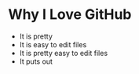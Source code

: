 # Why I Love GitHub

* It is pretty
* It is easy to edit files
* It is pretty easy to edit files
* It puts out
